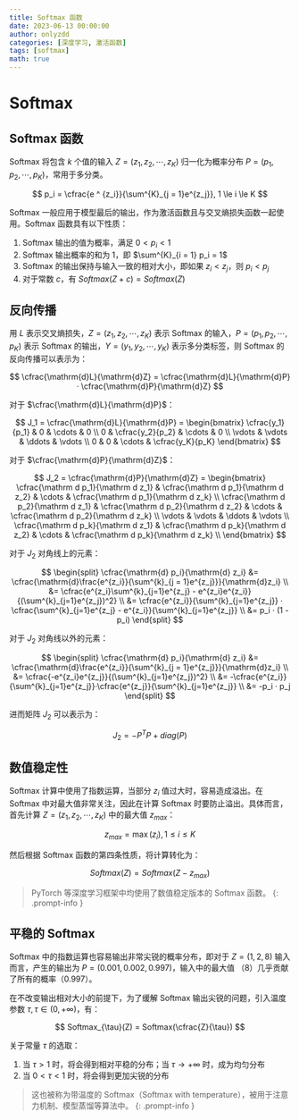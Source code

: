 ```yaml
---
title: Softmax 函数
date: 2023-06-13 00:00:00
author: onlyzdd
categories: [深度学习, 激活函数]
tags: [softmax]
math: true
---
```


# Softmax

## Softmax 函数

Softmax 将包含 $k$ 个值的输入 $Z = (z_1, z_2, \cdots, z_K)$ 归一化为概率分布 $P = (p_1, p_2, \cdots, p_K)$，常用于多分类。

$$
p_i = \cfrac{e ^ {z_i}}{\sum^{K}_{j = 1}e^{z_j}}, 1 \le i \le K
$$

Softmax 一般应用于模型最后的输出，作为激活函数且与交叉熵损失函数一起使用。Softmax 函数具有以下性质：

1. Softmax 输出的值为概率，满足 $0 < p_i < 1$
2. Softmax 输出概率的和为 $1$，即 $\sum^{K}_{i = 1} p_i = 1$
3. Softmax 的输出保持与输入一致的相对大小，即如果 $z_i < z_j$，则 $p_i < p_j$
4. 对于常数 $c$，有 $Softmax(Z+c) = Softmax(Z)$

## 反向传播

用 $L$ 表示交叉熵损失，$Z = (z_1, z_2, \cdots, z_K)$ 表示 Softmax 的输入，$P = (p_1, p_2, \cdots, p_K)$ 表示 Softmax 的输出，$Y = (y_1, y_2, \cdots, y_K)$ 表示多分类标签，则 Softmax 的反向传播可以表示为：

$$
\cfrac{\mathrm{d}L}{\mathrm{d}Z} = \cfrac{\mathrm{d}L}{\mathrm{d}P} · \cfrac{\mathrm{d}P}{\mathrm{d}Z}
$$

对于 $\cfrac{\mathrm{d}L}{\mathrm{d}P}$：

$$
J_1 = \cfrac{\mathrm{d}L}{\mathrm{d}P} = 
\begin{bmatrix}
\cfrac{y_1}{p_1} & 0 & \cdots & 0 \\
0 & \cfrac{y_2}{p_2} & \cdots & 0 \\
\vdots & \vdots & \ddots & \vdots \\
0 & 0 & \cdots & \cfrac{y_K}{p_K}
\end{bmatrix}
$$

对于 $\cfrac{\mathrm{d}P}{\mathrm{d}Z}$：

$$
J_2 = \cfrac{\mathrm{d}P}{\mathrm{d}Z} = 
\begin{bmatrix} 
\cfrac{\mathrm d p_1}{\mathrm d z_1} & \cfrac{\mathrm d p_1}{\mathrm d z_2} & \cdots & \cfrac{\mathrm d p_1}{\mathrm d z_k} \\
\cfrac{\mathrm d p_2}{\mathrm d z_1} & \cfrac{\mathrm d p_2}{\mathrm d z_2} & \cdots & \cfrac{\mathrm d p_2}{\mathrm d z_k} \\
\vdots & \vdots & \ddots & \vdots \\
\cfrac{\mathrm d p_k}{\mathrm d z_1} & \cfrac{\mathrm d p_k}{\mathrm d z_2} & \cdots & \cfrac{\mathrm d p_k}{\mathrm d z_k} \\
\end{bmatrix}
$$

对于 $J_2$ 对角线上的元素：

$$
\begin{split}
\cfrac{\mathrm{d} p_i}{\mathrm{d} z_i} &= \cfrac{\mathrm{d}\frac{e^{z_i}}{\sum^{k}_{j = 1}e^{z_j}}}{\mathrm{d}z_i} \\
&= \cfrac{e^{z_i}\sum^{k}_{j=1}e^{z_j} - e^{z_i}e^{z_i}}{(\sum^{k}_{j=1}e^{z_j})^2} \\
&= \cfrac{e^{z_i}}{\sum^{k}_{j=1}e^{z_j}} · \cfrac{\sum^{k}_{j=1}e^{z_j} - e^{z_i}}{\sum^{k}_{j=1}e^{z_j}} \\
&= p_i · (1 - p_i)
\end{split}
$$

对于 $J_2$ 对角线以外的元素：

$$
\begin{split}
\cfrac{\mathrm{d} p_i}{\mathrm{d} z_i} &= \cfrac{\mathrm{d}\frac{e^{z_i}}{\sum^{k}_{j = 1}e^{z_j}}}{\mathrm{d}z_i} \\
&= \cfrac{-e^{z_i}e^{z_j}}{(\sum^{k}_{j=1}e^{z_j})^2} \\
&= -\cfrac{e^{z_i}}{\sum^{k}_{j=1}e^{z_j}}·\cfrac{e^{z_j}}{\sum^{k}_{j=1}e^{z_j}} \\
&= -p_i · p_j
\end{split}
$$

进而矩阵 $J_2$ 可以表示为：

$$
J_2 = -P^TP + diag(P)
$$

## 数值稳定性

Softmax 计算中使用了指数运算，当部分 $z_i$ 值过大时，容易造成溢出。在 Softmax 中对最大值非常关注，因此在计算 Softmax 时要防止溢出。具体而言，首先计算 $Z = (z_1, z_2, \cdots, z_K)$ 中的最大值 $z_{max}$：

$$
z_{max} = \max(z_i), 1 \le i \le K
$$

然后根据 Softmax 函数的第四条性质，将计算转化为：

$$
Softmax(Z) = Softmax(Z - z_{max})
$$

> PyTorch 等深度学习框架中均使用了数值稳定版本的 Softmax 函数。
{: .prompt-info }

## 平稳的 Softmax

Softmax 中的指数运算也容易输出非常尖锐的概率分布，即对于 $Z = (1, 2, 8)$ 输入而言，产生的输出为 $P = (0.001, 0.002, 0.997)$，输入中的最大值 （$8$）几乎贡献了所有的概率（$0.997$）。

在不改变输出相对大小的前提下，为了缓解  Softmax 输出尖锐的问题，引入温度参数 $\tau, \tau \in (0, +\infty)$，有：

$$
Softmax_{\tau}(Z) = Softmax(\cfrac{Z}{\tau})
$$

关于常量 $\tau$ 的选取：

1. 当 $\tau > 1$ 时，将会得到相对平稳的分布；当 $\tau \rightarrow +\infty$ 时，成为均匀分布
2. 当 $0 < \tau < 1$ 时，将会得到更加尖锐的分布

> 这也被称为带温度的 Softmax（Softmax with temperature），被用于注意力机制、模型蒸馏等算法中。
{: .prompt-info }
